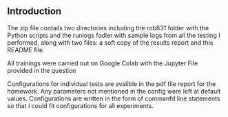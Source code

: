 ## Introduction

The zip file contails two directories including the rob831 folder with the Python scripts and the runlogs fodler with sample logs from all the testing I performed, along with two files: a soft copy of the results report and this README file.

All trainings were carried out on Google Colab with the Jupyter File provided in the question

Configurations for individual tests are availble in the pdf file report for the homework. Any parameters not mentioned in the config were left at default values. Configurations are written in the form of commanfd line statements so that i could fit configurations for all experiments.